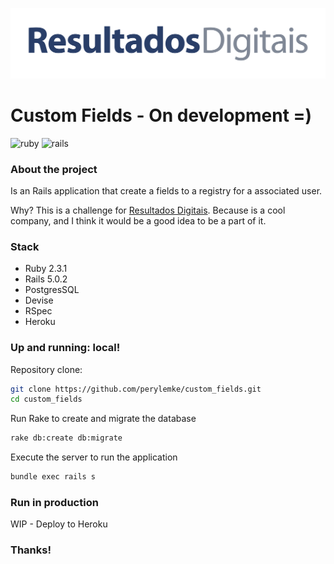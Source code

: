 ![ResultadosDigitais](img/rd_horizontal_cor.png)

**Custom Fields - On development =)**
===================
![ruby](https://img.shields.io/badge/Ruby-2.3.3-red.svg)
![rails](https://img.shields.io/badge/Rails-5.0.1-red.svg)

### About the project
Is an Rails application that create a fields to a registry for a associated user.

Why? This is a challenge for [Resultados Digitais](http://resultadosdigitais.com.br/). Because is a cool company, and I think it would be a good idea to be a part of it.

### Stack
* Ruby 2.3.1
* Rails 5.0.2
* PostgresSQL
* Devise
* RSpec
* Heroku

### Up and running: local!
Repository clone:
```bash
git clone https://github.com/perylemke/custom_fields.git
cd custom_fields
```
Run Rake to create and migrate the database
```bash
rake db:create db:migrate
```
Execute the server to run the application
```bash
bundle exec rails s
```
### Run in production

WIP - Deploy to Heroku

### Thanks!
